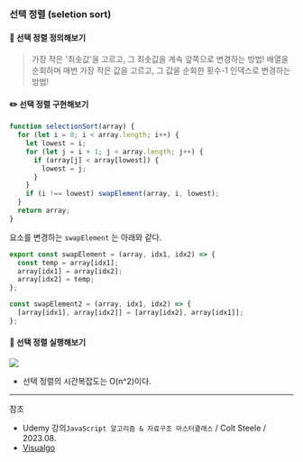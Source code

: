 ### 선택 정렬 (seletion sort)

#### 📍 선택 정렬 정의해보기

> 가장 작은 '최솟값'을 고르고, 그 최솟값을 계속 앞쪽으로 변경하는 방법!
> 배열을 순회하며 매번 가장 작은 값을 고르고, 그 값을 순회한 횟수-1 인덱스로 변경하는 방법!

#### ✏️ 선택 정렬 구현해보기

```js
function selectionSort(array) {
  for (let i = 0; i < array.length; i++) {
    let lowest = i;
    for (let j = i + 1; j < array.length; j++) {
      if (array[j] < array[lowest]) {
        lowest = j;
      }
    }
    if (i !== lowest) swapElement(array, i, lowest);
  }
  return array;
}
```

요소를 변경하는 `swapElement` 는 아래와 같다.

```js
export const swapElement = (array, idx1, idx2) => {
  const temp = array[idx1];
  array[idx1] = array[idx2];
  array[idx2] = temp;
};

const swapElement2 = (array, idx1, idx2) => {
  [array[idx1], array[idx2]] = [array[idx2], array[idx1]];
};
```

#### 🔫 선택 정렬 실행해보기

![](https://velog.velcdn.com/images/serin13/post/f7eaa931-5040-45bc-bedf-0a9bdc8a182c/image.gif)

- 선택 정렬의 시간복잡도는 O(n^2)이다.

---

참조

- Udemy 강의`JavaScript 알고리즘 & 자료구조 마스터클래스` / Colt Steele / 2023.08.
- [Visualgo](https://visualgo.net/en)
